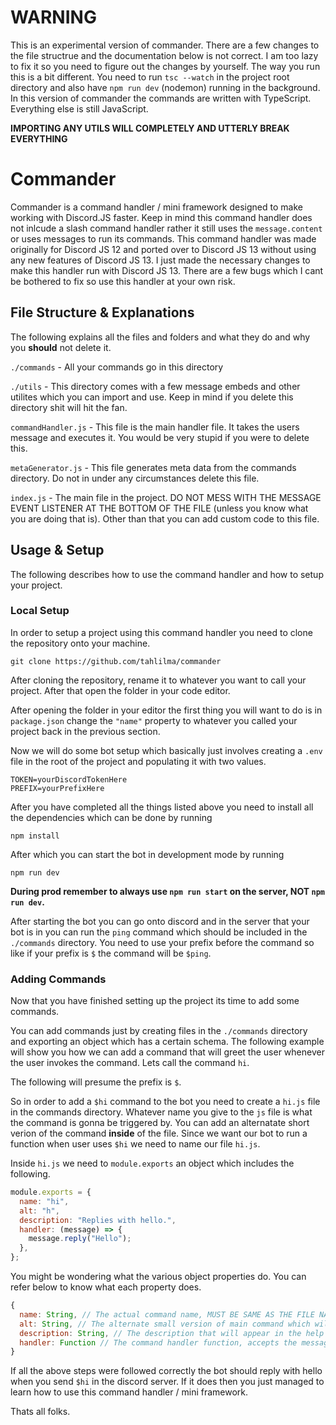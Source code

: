# WARNING
This is an experimental version of commander. There are a few changes to the file structrue and the documentation below is not correct. I am too lazy to fix it so you need to figure out the changes by yourself. The way you run this is a bit different. You need to run `tsc --watch` in the project root directory and also have `npm run dev` (nodemon) running in the background. In this version of commander the commands are written with TypeScript. Everything else is still JavaScript. 

**IMPORTING ANY UTILS WILL COMPLETELY AND UTTERLY BREAK EVERYTHING**

# Commander

Commander is a command handler / mini framework designed to make working with Discord.JS faster. Keep in mind this command handler does not inlcude a slash command handler rather it still uses the `message.content` or uses messages to run its commands. This command handler was made originally for Discord JS 12 and ported over to Discord JS 13 without using any new features of Discord JS 13. I just made the necessary changes to make this handler run with Discord JS 13. There are a few bugs which I cant be bothered to fix so use this handler at your own risk.

## File Structure & Explanations

The following explains all the files and folders and what they do and why you **should** not delete it.

`./commands` - All your commands go in this directory

`./utils` - This directory comes with a few message embeds and other utilites which you can import and use. Keep in mind if you delete this directory shit will hit the fan.

`commandHandler.js` - This file is the main handler file. It takes the users message and executes it. You would be very stupid if you were to delete this.

`metaGenerator.js` - This file generates meta data from the commands directory. Do not in under any circumstances delete this file.

`index.js` - The main file in the project. DO NOT MESS WITH THE MESSAGE EVENT LISTENER AT THE BOTTOM OF THE FILE (unless you know what you are doing that is). Other than that you can add custom code to this file.

## Usage & Setup

The following describes how to use the command handler and how to setup your project.

### Local Setup

In order to setup a project using this command handler you need to clone the repository onto your machine.

```
git clone https://github.com/tahlilma/commander
```

After cloning the repository, rename it to whatever you want to call your project. After that open the folder in your code editor.

After opening the folder in your editor the first thing you will want to do is in `package.json` change the `"name"` property to whatever you called your project back in the previous section.

Now we will do some bot setup which basically just involves creating a `.env` file in the root of the project and populating it with two values.

```
TOKEN=yourDiscordTokenHere
PREFIX=yourPrefixHere
```

After you have completed all the things listed above you need to install all the dependencies which can be done by running

```
npm install
```

After which you can start the bot in development mode by running

```
npm run dev
```

**During prod remember to always use `npm run start` on the server, NOT `npm run dev`.**

After starting the bot you can go onto discord and in the server that your bot is in you can run the `ping` command which should be included in the `./commands` directory. You need to use your prefix before the command so like if your prefix is `$` the command will be `$ping`.

### Adding Commands

Now that you have finished setting up the project its time to add some commands.

You can add commands just by creating files in the `./commands` directory and exporting an object which has a certain schema. The following example will show you how we can add a command that will greet the user whenever the user invokes the command. Lets call the command `hi`.

The following will presume the prefix is `$`.

So in order to add a `$hi` command to the bot you need to create a `hi.js` file in the commands directory. Whatever name you give to the `js` file is what the command is gonna be triggered by. You can add an alternatate short verion of the command **inside** of the file. Since we want our bot to run a function when user uses `$hi` we need to name our file `hi.js`.

Inside `hi.js` we need to `module.exports` an object which includes the following.

```js
module.exports = {
  name: "hi",
  alt: "h",
  description: "Replies with hello.",
  handler: (message) => {
    message.reply("Hello");
  },
};
```

You might be wondering what the various object properties do. You can refer below to know what each property does.

```js
{
  name: String, // The actual command name, MUST BE SAME AS THE FILE NAME.
  alt: String, // The alternate small version of main command which will also trigger the command.
  description: String, // The description that will appear in the help menu.
  handler: Function // The command handler function, accepts the message object.
}
```

If all the above steps were followed correctly the bot should reply with hello when you send `$hi` in the discord server. If it does then you just managed to learn how to use this command handler / mini framework.

Thats all folks.
